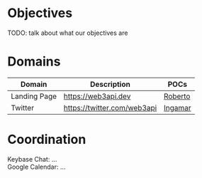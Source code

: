 # Objectives
TODO: talk about what our objectives are

# Domains
| Domain | Description | POCs |  
|-|-|-|  
| Landing Page | https://web3api.dev | [Roberto]() |  
| Twitter | https://twitter.com/web3api | [Ingamar]() |  

# Coordination
Keybase Chat: ...  
Google Calendar: ...  
